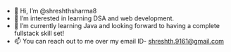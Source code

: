 - 👋 Hi, I’m @shreshthsharma8
- 👀 I’m interested in learning DSA and web development.
- 🌱 I’m currently learning Java and looking forward to having a complete fullstack skill set!
- 📫 You can reach out to me over my email ID- shreshth.9161@gmail.com

<!---
shreshthsharma8/shreshthsharma8 is a ✨ special ✨ repository because its `README.md` (this file) appears on your GitHub profile.
You can click the Preview link to take a look at your changes.
--->
